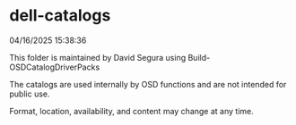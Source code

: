 ﻿# dell-catalogs

04/16/2025 15:38:36

This folder is maintained by David Segura using Build-OSDCatalogDriverPacks

The catalogs are used internally by OSD functions and are not intended for public use.

Format, location, availability, and content may change at any time.

